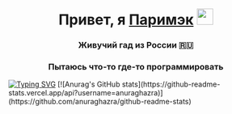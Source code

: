 <h1 align="center">Привет, я <a href="https://strictmc.ru/" target="_blank">Паримэк</a> 
<img src="https://github.com/blackcater/blackcater/raw/main/images/Hi.gif" height="32"/></h1>
<h3 align="center">Живучий гад из России 🇷🇺</h3>
<h3 align="center">Пытаюсь что-то где-то программировать</h3>
<a href="https://git.io/typing-svg"><img src="https://readme-typing-svg.demolab.com?font=Fira+Code&pause=1000&color=35F702&random=false&width=435&lines=%D0%9C%D0%BE%D0%B9+%D1%81%D1%83%D0%B9%D1%82%3A+StrictMC.ru" alt="Typing SVG" /></a>
[![Anurag's GitHub stats](https://github-readme-stats.vercel.app/api?username=anuraghazra)](https://github.com/anuraghazra/github-readme-stats)
